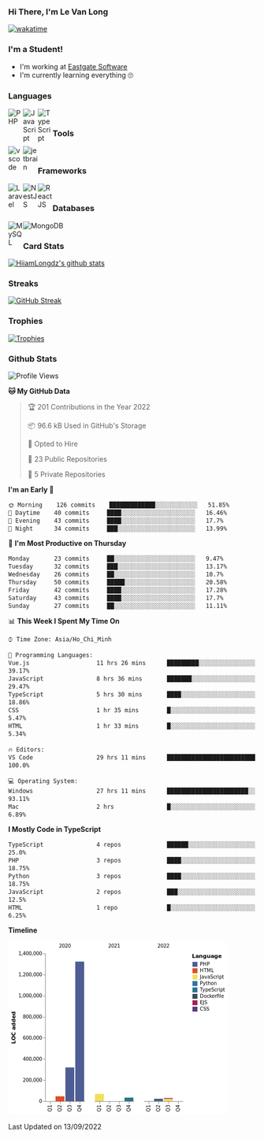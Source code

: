 ### Hi There, I'm Le Van Long 

[![wakatime](https://wakatime.com/badge/user/6843c55a-2a06-4fcd-8ddd-3f4718f8cf4d.svg)](https://wakatime.com/@6843c55a-2a06-4fcd-8ddd-3f4718f8cf4d)

### I'm a Student!
- I'm working at [Eastgate Software](https://eastgate-software.com/)
- I'm currently learning everything 🙄

### Languages
<img align="left" alt="PHP" src="https://img.icons8.com/dusk/64/000000/php-logo.png" width="30px"/>
<img align="left" alt="JavaScript" src="https://img.icons8.com/dusk/64/000000/javascript.png" width="30px"/>
<img align="left" alt="TypeScript" src="https://img.icons8.com/typescript" width="30px" />
<br />

### Tools
<img align="left" alt="vscode" src="https://img.icons8.com/dusk/64/000000/visual-studio-code-2019.png" width="30px"/>
<img align="left" alt="jetbrain" src="https://camo.githubusercontent.com/8268dcfb76697dd53286590ec9b4385d7a0b89ce/68747470733a2f2f63646e2e6a7364656c6976722e6e65742f6e706d2f73696d706c652d69636f6e734076332f69636f6e732f6a6574627261696e732e737667" width="30px"/>
<br />

### Frameworks
<img align="left" alt="Laravel" src="https://img.icons8.com/ios/50/000000/laravel.png" width="30px"/>
<img align="left" alt="NestJS" src="https://d33wubrfki0l68.cloudfront.net/e937e774cbbe23635999615ad5d7732decad182a/26072/logo-small.ede75a6b.svg" width="30px" />
<img align="left" alt="ReactJS" src="https://img.icons8.com/dusk/64/000000/react.png" width="30px" />
<br />

### Databases
<img align="left" alt="MySQL" src="https://img.icons8.com/ios-filled/50/000000/mysql-logo.png" width="30px"/>
<img align="left" alt="MongoDB" src="https://webimages.mongodb.com/_com_assets/cms/kpo5kblefbjq79065-Horizontal_Default.svg?auto=format%252Ccompress" height="30px" />
<br />

### Card Stats
[![HiiamLongdz's github stats](https://github-readme-stats.vercel.app/api?username=Eliitme&show_icons=true&theme=default)](#CardStats)

### Streaks
[![GitHub Streak](http://github-readme-streak-stats.herokuapp.com?user=Eliitme)](#Streaks)

### Trophies
[![Trophies](https://github-profile-trophy.vercel.app/?username=Eliitme&margin-w=10&theme=discord)](#Trophies)

### Github Stats
<!--START_SECTION:waka-->
![Profile Views](http://img.shields.io/badge/Profile%20Views-1-blue)

**🐱 My GitHub Data** 

> 🏆 201 Contributions in the Year 2022
 > 
> 📦 96.6 kB Used in GitHub's Storage 
 > 
> 💼 Opted to Hire
 > 
> 📜 23 Public Repositories 
 > 
> 🔑 5 Private Repositories  
 > 
**I'm an Early 🐤** 

```text
🌞 Morning    126 commits    █████████████░░░░░░░░░░░░   51.85% 
🌆 Daytime    40 commits     ████░░░░░░░░░░░░░░░░░░░░░   16.46% 
🌃 Evening    43 commits     ████░░░░░░░░░░░░░░░░░░░░░   17.7% 
🌙 Night      34 commits     ███░░░░░░░░░░░░░░░░░░░░░░   13.99%

```
📅 **I'm Most Productive on Thursday** 

```text
Monday       23 commits     ██░░░░░░░░░░░░░░░░░░░░░░░   9.47% 
Tuesday      32 commits     ███░░░░░░░░░░░░░░░░░░░░░░   13.17% 
Wednesday    26 commits     ██░░░░░░░░░░░░░░░░░░░░░░░   10.7% 
Thursday     50 commits     █████░░░░░░░░░░░░░░░░░░░░   20.58% 
Friday       42 commits     ████░░░░░░░░░░░░░░░░░░░░░   17.28% 
Saturday     43 commits     ████░░░░░░░░░░░░░░░░░░░░░   17.7% 
Sunday       27 commits     ██░░░░░░░░░░░░░░░░░░░░░░░   11.11%

```


📊 **This Week I Spent My Time On** 

```text
⌚︎ Time Zone: Asia/Ho_Chi_Minh

💬 Programming Languages: 
Vue.js                   11 hrs 26 mins      █████████░░░░░░░░░░░░░░░░   39.17% 
JavaScript               8 hrs 36 mins       ███████░░░░░░░░░░░░░░░░░░   29.47% 
TypeScript               5 hrs 30 mins       ████░░░░░░░░░░░░░░░░░░░░░   18.86% 
CSS                      1 hr 35 mins        █░░░░░░░░░░░░░░░░░░░░░░░░   5.47% 
HTML                     1 hr 33 mins        █░░░░░░░░░░░░░░░░░░░░░░░░   5.34%

🔥 Editors: 
VS Code                  29 hrs 11 mins      █████████████████████████   100.0%

💻 Operating System: 
Windows                  27 hrs 11 mins      ███████████████████████░░   93.11% 
Mac                      2 hrs               █░░░░░░░░░░░░░░░░░░░░░░░░   6.89%

```

**I Mostly Code in TypeScript** 

```text
TypeScript               4 repos             ██████░░░░░░░░░░░░░░░░░░░   25.0% 
PHP                      3 repos             ████░░░░░░░░░░░░░░░░░░░░░   18.75% 
Python                   3 repos             ████░░░░░░░░░░░░░░░░░░░░░   18.75% 
JavaScript               2 repos             ███░░░░░░░░░░░░░░░░░░░░░░   12.5% 
HTML                     1 repo              █░░░░░░░░░░░░░░░░░░░░░░░░   6.25%

```


**Timeline**

![Chart not found](https://raw.githubusercontent.com/Eliitme/Eliitme/master/charts/bar_graph.png) 


 Last Updated on 13/09/2022
<!--END_SECTION:waka-->
